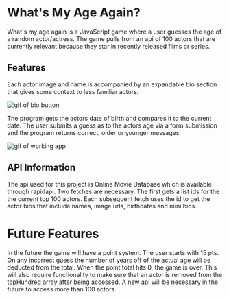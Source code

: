 # What's My Age Again?

What's my age again is a JavaScript game where a user guesses the age of a random actor/actress. 
The game pulls from an api of 100 actors that are currently relevant because they star in recently released films or series.


## Features

Each actor image and name is accompanied by an expandable bio section that gives some context to less familiar actors. 

![gif of bio button](https://media.giphy.com/media/l6bWmwLp2ZydJ16Sja/giphy.gif)

The program gets the actors date of birth and compares it to the current date.
The user submits a guess as to the actors age via a form submission and the program returns correct, older or younger messages.

![gif of working app](https://media.giphy.com/media/2foJGpmOcIlcsAH5x9/giphy.gif)

## API Information

The api used for this project is Online Movie Database which is available through rapidapi. Two fetches are necessary. The first gets a list ids for the the current top 100 actors. Each subsequent fetch uses the id to get the actor bios that include names, image urls, birthdates and mini bios. 

# Future Features

In the future the game will have a point system. The user starts with 15 pts. On any incorrect guess the number of years off of the actual age will be deducted from the total. When the point total hits 0, the game is over. This will also require functionality to make sure that an actor is removed from the topHundred array after being accessed. A new api will be necessary in the future to access more than 100 actors. 
